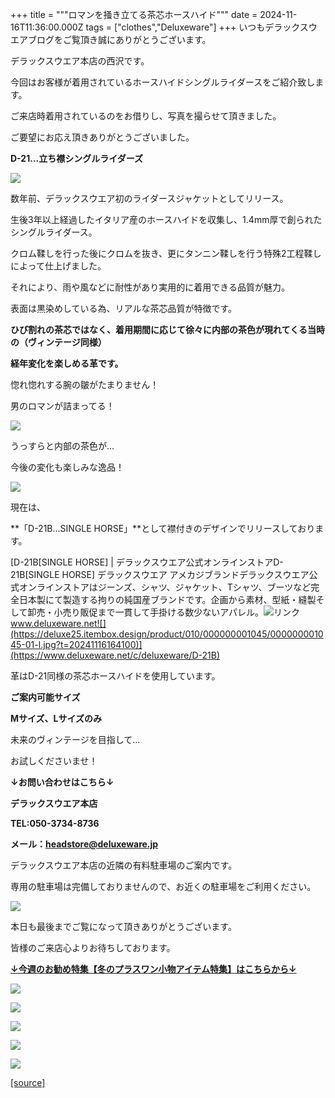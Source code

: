+++
title = """ロマンを掻き立てる茶芯ホースハイド"""
date = 2024-11-16T11:36:00.000Z
tags = ["clothes","Deluxeware"]
+++
いつもデラックスウエアブログをご覧頂き誠にありがとうございます。

デラックスウエア本店の西沢です。

今回はお客様が着用されているホースハイドシングルライダースをご紹介致します。

ご来店時着用されているのをお借りし、写真を撮らせて頂きました。

ご要望にお応え頂きありがとうございました。

**D-21...立ち襟シングルライダーズ**

[![](https://stat.ameba.jp/user_images/20241116/18/deluxeware/a1/5e/j/o1168155815510726556.jpg)](https://stat.ameba.jp/user_images/20241116/18/deluxeware/a1/5e/j/o1168155815510726556.jpg)

数年前、デラックスウエア初のライダースジャケットとしてリリース。

生後3年以上経過したイタリア産のホースハイドを収集し、1.4mm厚で創られたシングルライダース。

クロム鞣しを行った後にクロムを抜き、更にタンニン鞣しを行う特殊2工程鞣しによって仕上げました。

それにより、雨や風などに耐性があり実用的に着用できる品質が魅力。

表面は黒染めしている為、リアルな茶芯品質が特徴です。

**ひび割れの茶芯ではなく、着用期間に応じて徐々に内部の茶色が現れてくる当時の（ヴィンテージ同様）**

**経年変化を楽しめる革です。**

惚れ惚れする腕の皺がたまりません！

男のロマンが詰まってる！

[![](https://stat.ameba.jp/user_images/20241116/18/deluxeware/0d/80/j/o1168155815510726537.jpg)](https://stat.ameba.jp/user_images/20241116/18/deluxeware/0d/80/j/o1168155815510726537.jpg)

うっすらと内部の茶色が...

今後の変化も楽しみな逸品！

[![](https://stat.ameba.jp/user_images/20241116/18/deluxeware/ee/fc/j/o1166155615510726535.jpg)](https://stat.ameba.jp/user_images/20241116/18/deluxeware/ee/fc/j/o1166155615510726535.jpg)

現在は、

**「D-21B...SINGLE HORSE」**として襟付きのデザインでリリースしております。

[D-21B\[SINGLE HORSE\] | デラックスウエア公式オンラインストアD-21B\[SINGLE HORSE\] デラックスウエア アメカジブランドデラックスウエア公式オンラインストアはジーンズ、シャツ、ジャケット、Tシャツ、ブーツなど完全日本製にて製造する拘りの純国産ブランドです。企画から素材、型紙・縫製そして卸売・小売り販促まで一貫して手掛ける数少ないアパレル。![リンク](https://c.stat100.ameba.jp/ameblo/symbols/v3.20.0/svg/gray/editor_link.svg)www.deluxeware.net![](https://deluxe25.itembox.design/product/010/000000001045/000000001045-01-l.jpg?t=20241116164100)](https://www.deluxeware.net/c/deluxeware/D-21B)

革はD-21同様の茶芯ホースハイドを使用しています。

**ご案内可能サイズ**

**Mサイズ、Lサイズのみ**

未来のヴィンテージを目指して...

お試しくださいませ！

**↓お問い合わせはこちら↓**

**デラックスウエア本店**

**TEL:050-3734-8736**

**メール：headstore@deluxeware.jp**

デラックスウエア本店の近隣の有料駐車場のご案内です。

専用の駐車場は完備しておりませんので、お近くの駐車場をご利用ください。

[![](https://stat.ameba.jp/user_images/20231002/16/deluxeware/6e/11/j/o0800080015345677212.jpg?caw=800)](https://ameblo.jp/deluxeware/image-12823266760-15345677212.html)

本日も最後までご覧になって頂きありがとうございます。

皆様のご来店心よりお待ちしております。

[**↓今週のお勧め特集【冬のプラスワン小物アイテム特集】はこちらから↓**](https://www.deluxeware.net/c/tokusyu2)

[![](https://stat.ameba.jp/user_images/20241113/16/deluxeware/9c/6b/j/o0800080015509560785.jpg?caw=800)](https://www.deluxeware.net/c/tokusyu2)

[![](https://stat.ameba.jp/user_images/20240614/12/deluxeware/fb/b4/j/o0800026015451324172.jpg?caw=800)](https://www.deluxeware.net/c/2024FWreserveall)

[![](https://stat.ameba.jp/user_images/20240315/15/deluxeware/04/7f/j/o0800026015413271803.jpg?caw=800)](https://www.instagram.com/deluxeware/?hl=ja)

[![](https://stat.ameba.jp/user_images/20220415/12/deluxeware/3b/ce/j/o0800026015103175481.jpg?caw=800)](https://www.deluxeware.net/f/headstore)

[![](https://stat.ameba.jp/user_images/20220415/12/deluxeware/d7/c6/j/o0800026015103175487.jpg?caw=800)](https://www.deluxeware.net/)

[[source]](https://ameblo.jp/deluxeware/entry-12875264842.html)
